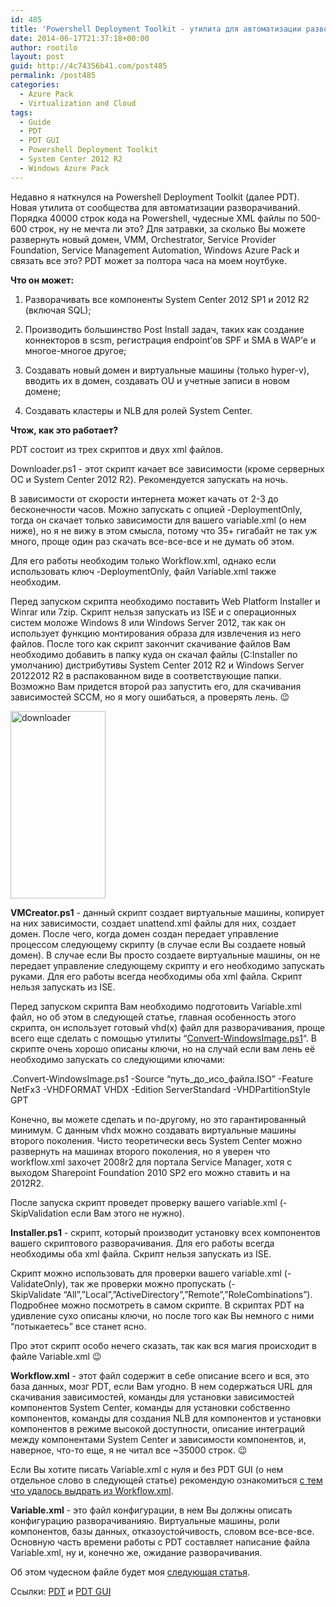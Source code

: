 ```yaml
---
id: 485
title: 'Powershell Deployment Toolkit - утилита для автоматизации разворачиваний'
date: 2014-06-17T21:37:18+00:00
author: rootilo
layout: post
guid: http://4c74356b41.com/post485
permalink: /post485
categories:
  - Azure Pack
  - Virtualization and Cloud
tags:
  - Guide
  - PDT
  - PDT GUI
  - Powershell Deployment Toolkit
  - System Center 2012 R2
  - Windows Azure Pack
---
```

Недавно я наткнулся на Powershell Deployment Toolkit (далее PDT). Новая утилита от сообщества для автоматизации разворачиваний. Порядка 40000 строк кода на Powershell, чудесные XML файлы по 500-600 строк, ну не мечта ли это? Для затравки, за сколько Вы можете развернуть новый домен, VMM, Orchestrator, Service Provider Foundation, Service Management Automation, Windows Azure Pack и связать все это? PDT может за полтора часа на моем ноутбуке.

**Что он может:**
  
1. Разворачивать все компоненты System Center 2012 SP1 и 2012 R2 (включая SQL);
  
2. Производить большинство Post Install задач, таких как создание коннекторов в scsm, регистрация endpoint&#8217;ов SPF и SMA в WAP&#8217;е и многое-многое другое;
  
3. Создавать новый домен и виртуальные машины (только hyper-v), вводить их в домен, создавать OU и учетные записи в новом домене;
  
4. Создавать кластеры и NLB для ролей System Center.

**Чтож, как это работает?**
  
PDT состоит из трех скриптов и двух xml файлов.
  
Downloader.ps1 - этот скрипт качает все зависимости (кроме серверных ОС и System Center 2012 R2). Рекомендуется запускать на ночь.
  
В зависимости от скорости интернета может качать от 2-3 до бесконечности часов. Можно запускать с опцией -DeploymentOnly, тогда он скачает только зависимости для вашего variable.xml (о нем ниже), но я не вижу в этом смысла, потому что 35+ гигабайт не так уж много, проще один раз скачать все-все-все и не думать об этом.
  
Для его работы необходим только Workflow.xml, однако если использовать ключ -DeploymentOnly, файл Variable.xml также необходим.
  
Перед запуском скрипта необходимо поставить Web Platform Installer и Winrar или 7zip. Скрипт нельзя запускать из ISE и с операционных систем моложе Windows 8 или Windows Server 2012, так как он использует функцию монтирования образа для извлечения из него файлов. После того как скрипт закончит скачивание файлов Вам необходимо добавить в папку куда он скачал файлы (C:Installer по умолчанию) дистрибутивы System Center 2012 R2 и Windows Server 20122012 R2 в распакованном виде в соответствующие папки. Возможно Вам придется второй раз запустить его, для скачивания зависимостей SCCM, но я могу ошибаться, а проверять лень. 😉

<a href="http://4c74356b41.com/wp-content/uploads/2016/02/downloader.png" rel="attachment wp-att-4773"><img src="http://4c74356b41.com/wp-content/uploads/2016/02/downloader-152x300.png" alt="downloader" width="152" height="300" /></a>

**VMCreator.ps1** - данный скрипт создает виртуальные машины, копирует на них зависимости, создает unattend.xml файлы для них, создает домен. После чего, когда домен создан передает управление процессом следующему скрипту (в случае если Вы создаете новый домен). В случае если Вы просто создаете виртуальные машины, он не передает управление следующему скрипту и его необходимо запускать руками. Для его работы всегда необходимы оба xml файла. Скрипт нельзя запускать из ISE.
  
Перед запуском скрипта Вам необходимо подготовить Variable.xml файл, но об этом в следующей статье, главная особенность этого скрипта, он использует готовый vhd(x) файл для разворачивания, проще всего еще сделать с помощью утилиты &#8220;[Convert-WindowsImage.ps1](http://gallery.technet.microsoft.com/scriptcenter/Convert-WindowsImageps1-0fe23a8f)&#8220;. В скрипте очень хорошо описаны ключи, но на случай если вам лень её необходимо запускать со следующими ключами:
  
.Convert-WindowsImage.ps1 -Source &#8220;путь\_до\_исо_файла.ISO&#8221; -Feature NetFx3 -VHDFORMAT VHDX -Edition ServerStandard -VHDPartitionStyle GPT
  
Конечно, вы можете сделать и по-другому, но это гарантированный минимум. С данным vhdx можно создавать виртуальные машины второго поколения. Чисто теоретически весь System Center можно развернуть на машинах второго поколения, но я уверен что workflow.xml захочет 2008r2 для портала Service Manager, хотя с выходом Sharepoint Foundation 2010 SP2 его можно ставить и на 2012R2.
  
После запуска скрипт проведет проверку вашего variable.xml (-SkipValidation если Вам этого не нужно).

**Installer.ps1** - скрипт, который производит установку всех компонентов вашего скриптового разворачивания. Для его работы всегда необходимы оба xml файла. Скрипт нельзя запускать из ISE.
  
Скрипт можно использовать для проверки вашего variable.xml (-ValidateOnly), так же проверки можно пропускать (-SkipValidate &#8220;All&#8221;,&#8221;Local&#8221;,&#8221;ActiveDirectory&#8221;,&#8221;Remote&#8221;,&#8221;RoleCombinations&#8221;). Подробнее можно посмотреть в самом скрипте. В скриптах PDT на удивление сухо описаны ключи, но после того как Вы немного с ними &#8220;потыкаетесь&#8221; все станет ясно.
  
Про этот скрипт особо нечего сказать, так как вся магия происходит в файле Variable.xml 😉

**Workflow.xml** - этот файл содержит в себе описание всего и вся, это база данных, мозг PDT, если Вам угодно. В нем содержаться URL для скачивания зависимостей, команды для установки зависимостей компонентов System Center, команды для установки собственно компонентов, команды для создания NLB для компонентов и установки компонентов в режиме высокой доступности, описание интеграций между компонентами System Center и зависимости компонентов, и, наверное, что-то еще, я не читал все ~35000 строк. 😉
  
Если Вы хотите писать Variable.xml с нуля и без PDT GUI (о нем отдельное слово в следующей статье) рекомендую ознакомиться [с тем что удалось выдрать из Workflow.xml](http://4c74356b41.com/post580).

**Variable.xml** - это файл конфигурации, в нем Вы должны описать конфигурацию разворачиванияю. Виртуальные машины, роли компонентов, базы данных, отказоустойчивость, словом все-все-все. Основную часть времени работы с PDT составляет написание файла Variable.xml, ну и, конечно же, ожидание разворачивания.
  
Об этом чудесном файле будет моя [следующая статья](http://4c74356b41.com/post546).

Ссылки: [PDT](http://gallery.technet.microsoft.com/PowerShell-Deployment-f20bb605) и [PDT GUI](http://gallery.technet.microsoft.com/PDT-GUI-for-Powershell-6908b819)